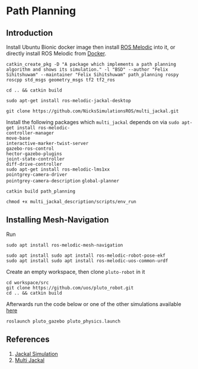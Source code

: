 # Path Planning
## Introduction

Install Ubuntu Bionic docker image then install [ROS Melodic](http://wiki.ros.org/melodic/Installation/Ubuntu) into it, or directly install ROS Melodic from [Docker](https://hub.docker.com/r/tiryoh/ros-melodic-desktop).


```
catkin_create_pkg -D "A package which implements a path planning algorithm and shows its simulation." -l "BSD" --author "Felix Sihitshuwam" --maintainer "Felix Sihitshuwam" path_planning rospy roscpp std_msgs geometry_msgs tf2 tf2_ros
```

```
cd .. && catkin build
```
```
sudo apt-get install ros-melodic-jackal-desktop
```

```
git clone https://github.com/NicksSimulationsROS/multi_jackal.git
```


Install the following packages which `multi_jackal` depends on via `sudo apt-get install ros-melodic-`\
`controller-manager`\
`move-base`\
`interactive-marker-twist-server`\
`gazebo-ros-control`\
`hector-gazebo-plugins`\
`joint-state-controller`\
`diff-drive-controller`\
`sudo apt-get install ros-melodic-lms1xx`\
`pointgrey-camera-driver`\
`pointgrey-camera-description`
`global-planner`


```
catkin build path_planning
```

```
chmod +x multi_jackal_description/scripts/env_run
```

## Installing Mesh-Navigation
Run
```
sudo apt install ros-melodic-mesh-navigation
```

```
sudo apt install sudo apt install ros-melodic-robot-pose-ekf
sudo apt install sudo apt install ros-melodic-uos-common-urdf
```

Create an empty workspace, then clone `pluto-robot` in it
```
cd workspace/src
git clone https://github.com/uos/pluto_robot.git
cd .. && catkin build
```

Afterwards run the code below or one of the other simulations available [here](https://github.com/uos/pluto_robot)
```
roslaunch pluto_gazebo pluto_physics.launch
```

## References
1. [Jackal Simulation](https://www.clearpathrobotics.com/assets/guides/melodic/jackal/simulation.html)
2. [Multi Jackal](https://github.com/NicksSimulationsROS/multi_jackal)